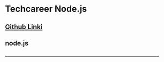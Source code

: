 # Techcareer Node.js 
[Github Linki](https://github.com/hamitmizrak/2025_techcareer_frontend_fullstack_2)
---

## node.js
```sh

```
---


